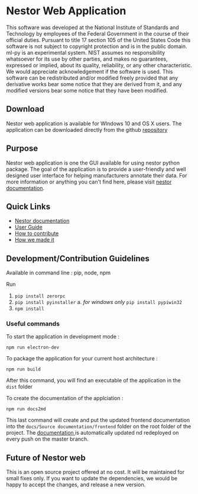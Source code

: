 # Nestor Web Application

This software was developed at the National Institute of Standards and
Technology by employees of the Federal Government in the course of their
official duties. Pursuant to title 17 section 105 of the United States
Code this software is not subject to copyright protection and is in the
public domain. ml-py is an experimental system. NIST assumes no
responsibility whatsoever for its use by other parties, and makes no
guarantees, expressed or implied, about its quality, reliability, or any
other characteristic. We would appreciate acknowledgement if the
software is used. This software can be redistributed and/or modified
freely provided that any derivative works bear some notice that they are
derived from it, and any modified versions bear some notice that they
have been modified.

## Download
Nestor web application is available for WIndows 10 and OS X users. The application can be downloaded directly from the github [repository](https://gitlab.nist.gov/gitlab/kea/nestor-suite/nestor/-/releases)

## Purpose
Nestor web application is one the GUI available for using nestor python package. The goal of the application is to provide a user-friendly and well designed user interface for helping manufacturers annotate their data. For more information or anything you can't find here, please visit [nestor documentation](https://kea.ipages.nist.gov/nestor-suite/nestor/).


## Quick Links

- [Nestor documentation](https://kea.ipages.nist.gov/nestor-suite/nestor/)
- [User Guide](Getting%20Started/USERGUIDE.md)
- [How to contribute](Getting%20Started/CONTRIBUTING.md)
- [How we made it](Getting%20Started/HOWWEMADEIT.md)

## Development/Contribution Guidelines

Available in command line : pip, node, npm

Run

1. `pip install zerorpc`
2. `pip install pyinstaller`
    a.  *for windows only* `pip install pypiwin32`
3. `npm install`


### Useful commands 

To start the application in development mode :

`npm run electron-dev`

To package the application for your current host architecture : 

`npm run build`

After this command, you will find an executable of the application in the `dist` folder

To create the documentation of the applciation :

`npm run docs2md`

This last command will create and put the updated frontend documentation into the `docs/Source documentation/frontend` folder on the root folder of the project. 
The [documentation ](https://kea.ipages.nist.gov/nestor-suite/nestor-web/) is automatically updated nd redeployed on every push on the master branch.

## Future of Nestor web
This is an open source project offered at no cost. It will be maintained for small fixes only. If you want to update the dependencies, we would be happy to accept the changes, and release a new version. 
